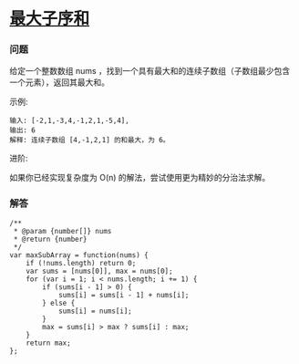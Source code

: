 # [最大子序和](https://leetcode-cn.com/problems/maximum-subarray)

### 问题

给定一个整数数组 nums ，找到一个具有最大和的连续子数组（子数组最少包含一个元素），返回其最大和。

示例:

```
输入: [-2,1,-3,4,-1,2,1,-5,4],
输出: 6
解释: 连续子数组 [4,-1,2,1] 的和最大，为 6。
```
进阶:

如果你已经实现复杂度为 O(n) 的解法，尝试使用更为精妙的分治法求解。

### 解答

```
/**
 * @param {number[]} nums
 * @return {number}
 */
var maxSubArray = function(nums) {
    if (!nums.length) return 0;
    var sums = [nums[0]], max = nums[0];
    for (var i = 1; i < nums.length; i += 1) {
        if (sums[i - 1] > 0) {
            sums[i] = sums[i - 1] + nums[i];
        } else {
            sums[i] = nums[i];
        }
        max = sums[i] > max ? sums[i] : max;
    }
    return max;
};
```

